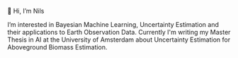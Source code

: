 👋 Hi, I’m Nils

I’m interested in Bayesian Machine Learning, Uncertainty Estimation and their applications to Earth Observation Data. 
Currently I'm writing my Master Thesis in AI at the University of Amsterdam about Uncertainty Estimation for Aboveground Biomass Estimation.

<!---
nilsleh/nilsleh is a ✨ special ✨ repository because its `README.md` (this file) appears on your GitHub profile.
You can click the Preview link to take a look at your changes.
--->
